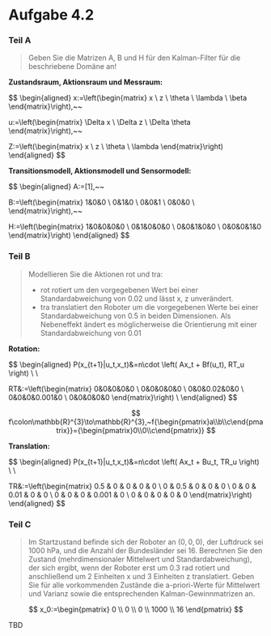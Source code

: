 # Aufgabe 4.2

### Teil A

> Geben Sie die Matrizen A, B und H für den Kalman-Filter für die beschriebene Domäne an!

<!-- Analog zur VL -->

**Zustandsraum, Aktionsraum und Messraum:**

$$
\begin{aligned}
x:=\left(\begin{matrix}
x \\
z \\
\theta \\
\lambda \\
\beta 
\end{matrix}\right),~~

u:=\left(\begin{matrix}
\Delta x \\
\Delta z \\
\Delta \theta 
\end{matrix}\right),~~

Z:=\left(\begin{matrix}
x \\
z \\
\theta \\
\lambda
\end{matrix}\right)
\end{aligned}
$$

**Transitionsmodell, Aktionsmodell und Sensormodell:**

$$
\begin{aligned}
A:=[1],~~

B:=\left(\begin{matrix}
1&0&0 \\
0&1&0 \\
0&0&1 \\
0&0&0 \\
\end{matrix}\right),~~

H:=\left(\begin{matrix}
1&0&0&0&0 \\
0&1&0&0&0 \\
0&0&1&0&0 \\
0&0&0&1&0 
\end{matrix}\right)
\end{aligned}
$$

### Teil B

> Modellieren Sie die Aktionen rot und tra:
> 
> - rot rotiert um den vorgegebenen Wert bei einer Standardabweichung von 0.02 und lässt x, z unverändert.
> - tra translatiert den Roboter um die vorgegebenen Werte bei einer Standardabweichung von 0.5 in beiden Dimensionen. Als Nebeneffekt ändert es möglicherweise die  Orientierung mit einer Standardabweichung von 0.01

**Rotation:**

$$
\begin{aligned}
P(x_{t+1}|u_t,x_t)&=n\cdot \left( Ax_t + Bf(u_t), RT_u  \right) \\ \\

RT&:=\left(\begin{matrix}
0&0&0&0&0 \\
0&0&0&0&0 \\
0&0&0.02&0&0 \\
0&0&0&0.001&0 \\
0&0&0&0&0 
\end{matrix}\right) \\
\end{aligned}
$$

$$
f\colon\mathbb{R}^{3}\to\mathbb{R}^{3},~f{\begin{pmatrix}a\\b\\c\end{pmatrix}}={\begin{pmatrix}0\\0\\c\end{pmatrix}}
$$

**Translation:**

$$
\begin{aligned}
P(x_{t+1}|u_t,x_t)&=n\cdot \left( Ax_t + Bu_t, TR_u  \right) \\ \\

TR&:=\left(\begin{matrix}
0.5 & 0 & 0 & 0 & 0 \\
0 & 0.5 & 0 & 0 & 0 \\
0 & 0 & 0.01 & 0 & 0 \\
0 & 0 & 0 & 0.001 & 0 \\
0 & 0 & 0 & 0 & 0 
\end{matrix}\right)
\end{aligned}
$$

### Teil C

> Im Startzustand befinde sich der Roboter an $(0, 0, 0)$, der Luftdruck sei 1000 hPa, und die Anzahl der Bundesländer sei 16. Berechnen Sie den Zustand (mehrdimensionaler Mittelwert und Standardabweichung), der sich ergibt, wenn der Roboter erst um 0.3 rad rotiert und anschließend um 2 Einheiten x und 3 Einheiten z translatiert. Geben Sie für alle vorkommenden Zustände die a-priori-Werte für Mittelwert und Varianz sowie die entsprechenden Kalman-Gewinnmatrizen an.

$$
x_0:=\begin{pmatrix}
0 \\
0 \\
0 \\
1000 \\
16 
\end{pmatrix}
$$

TBD